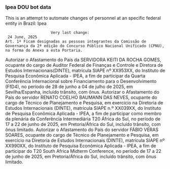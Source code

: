  ### Ipea DOU bot data
 This is an attempt to automate changes of personnel at an specific federal entity in Brazil: Ipea
 
                        Very last change: 
 	 24 June, 2025
	Art. 1º Ficam designadas as pessoas integrantes da Comissão de Governança da 2ª edição do Concurso Público Nacional Unificado (CPNU), na forma do Anexo a esta Portaria.
Autorizar o Afastamento do País da SERVIDORA KEITI DA ROCHA GOMES, ocupante do cargo de Auditor Federal de Finanças e Controle e Diretora de Estudos Internacionais(DINTE), matrícula SIAPE nº XX953XX, do Instituto de Pesquisa Econômica Aplicada - IPEA, a fim de participar da Quarta Conferência Internacional sobre Financiamento para o Desenvolvimento (FfD4), no período de 28 de junho a 04 de julho de 2025, em Sevilha/Espanha, incluído trânsito, com ônus.
Autorizar o Afastamento do País do servidor RENATO COELHO BAUMANN DAS NEVES, ocupante do cargo de Técnico de Planejamento e Pesquisa, em exercício na Diretoria de Estudos Internacionais (DINTE), matrícula SIAPE n.º XX039XX, do Instituto de Pesquisa Econômica Aplicada - IPEA, a fim de participar como membro da plenária da Conferência Intermediária T20 África do Sul, no período de 17 a 22 de junho de 2025, em Pretoria/África do Sul, incluído trânsito, com ônus limitado.
Autorizar o Afastamento do País do servidor FÁBIO VÉRAS SOARES, ocupante do cargo de Técnico de Planejamento e Pesquisa, em exercício na Diretoria de Estudos Internacionais (DINTE), matrícula SIAPE nº XX990XX, do Instituto de Pesquisa Econômica Aplicada - IPEA, a fim de participar do T20 South Africa Midterm Conference, no período de 17 a 22 de junho de 2025, em Pretoria/África do Sul, incluído trânsito, com ônus limitado.
